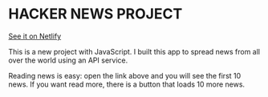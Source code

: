 # HACKER NEWS PROJECT

[See it on Netlify](https://hacckernewss.netlify.app/)

This is a new project with JavaScript. I built this app to spread news from all over the world using an API service.

Reading news is easy: open the link above and you will see the first 10 news. If you want read more, there is a button that loads 10 more news.
